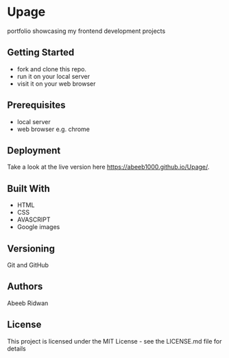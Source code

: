 # Upage
portfolio showcasing my frontend development projects

## Getting Started
- fork and clone this repo.
- run it on your local server
- visit it on your web browser

## Prerequisites
- local server
- web browser e.g. chrome

## Deployment
Take a look at the live version here  https://abeeb1000.github.io/Upage/.

## Built With
- HTML
- CSS
- AVASCRIPT
- Google images

## Versioning
Git and GitHub

## Authors
Abeeb Ridwan

## License
This project is licensed under the MIT License - see the LICENSE.md file for details
